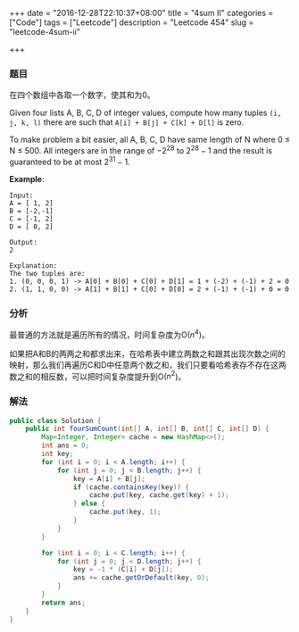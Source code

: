 +++
date = "2016-12-28T22:10:37+08:00"
title = "4sum II"
categories = ["Code"]
tags = ["Leetcode"]
description = "Leetcode 454"
slug = "leetcode-4sum-ii"

+++

### 题目

在四个数组中各取一个数字，使其和为0。

Given four lists A, B, C, D of integer values, compute how many tuples `(i, j, k, l)` there are such that `A[i] + B[j] + C[k] + D[l]` is zero.

To make problem a bit easier, all A, B, C, D have same length of N where 0 ≤ N ≤ 500. All integers are in the range of $-2^{28}$ to $2^{28} - 1$ and the result is guaranteed to be at most $2^{31} - 1$.

__Example__:

```console
Input:
A = [ 1, 2]
B = [-2,-1]
C = [-1, 2]
D = [ 0, 2]

Output:
2

Explanation:
The two tuples are:
1. (0, 0, 0, 1) -> A[0] + B[0] + C[0] + D[1] = 1 + (-2) + (-1) + 2 = 0
2. (1, 1, 0, 0) -> A[1] + B[1] + C[0] + D[0] = 2 + (-1) + (-1) + 0 = 0
```

### 分析

最普通的方法就是遍历所有的情况，时间复杂度为O($n^4$)。

如果把A和B的两两之和都求出来，在哈希表中建立两数之和跟其出现次数之间的映射，那么我们再遍历C和D中任意两个数之和，我们只要看哈希表存不存在这两数之和的相反数，可以把时间复杂度提升到O($n^2$)。

### 解法

```java
public class Solution {
    public int fourSumCount(int[] A, int[] B, int[] C, int[] D) {
        Map<Integer, Integer> cache = new HashMap<>();
        int ans = 0;
        int key;
        for (int i = 0; i < A.length; i++) {
            for (int j = 0; j < B.length; j++) {
                key = A[i] + B[j];
                if (cache.containsKey(key)) {
                    cache.put(key, cache.get(key) + 1);
                } else {
                    cache.put(key, 1);
                }
            }
        }

        for (int i = 0; i < C.length; i++) {
            for (int j = 0; j < D.length; j++) {
                key = -1 * (C[i] + D[j]);
                ans += cache.getOrDefault(key, 0);
            }
        }
        return ans;
    }
}
```